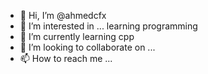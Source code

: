 - 👋 Hi, I’m @ahmedcfx
- 👀 I’m interested in ... learning programming 
- 🌱 I’m currently learning cpp
- 💞️ I’m looking to collaborate on ...
- 📫 How to reach me ...

<!---
ahmedcfx/ahmedcfx is a ✨ special ✨ repository because its `README.md` (this file) appears on your GitHub profile.
You can click the Preview link to take a look at your changes.
--->
